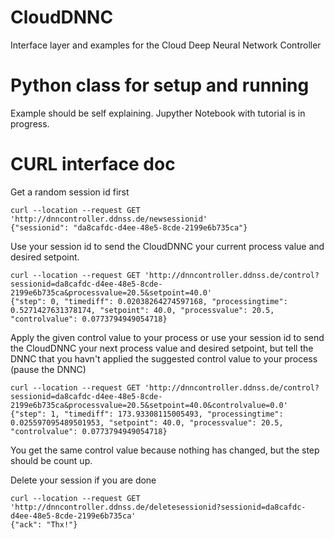 # CloudDNNC
Interface layer and examples for the Cloud Deep Neural Network Controller

# Python class for setup and running 

Example should be self explaining. Jupyther Notebook with tutorial is in progress.

# CURL interface doc

Get a random session id first

```
curl --location --request GET 'http://dnncontroller.ddnss.de/newsessionid'
{"sessionid": "da8cafdc-d4ee-48e5-8cde-2199e6b735ca"}
```

Use your session id to send the CloudDNNC your current process value and desired setpoint.

```
curl --location --request GET 'http://dnncontroller.ddnss.de/control?sessionid=da8cafdc-d4ee-48e5-8cde-2199e6b735ca&processvalue=20.5&setpoint=40.0'
{"step": 0, "timediff": 0.02038264274597168, "processingtime": 0.5271427631378174, "setpoint": 40.0, "processvalue": 20.5, "controlvalue": 0.0773794949054718}
```

Apply the given control value to your process or
use your session id to send the CloudDNNC your next process value and desired setpoint, but tell the DNNC that you havn't applied the suggested control value to your process (pause the DNNC)

```
curl --location --request GET 'http://dnncontroller.ddnss.de/control?sessionid=da8cafdc-d4ee-48e5-8cde-2199e6b735ca&processvalue=20.5&setpoint=40.0&controlvalue=0.0'
{"step": 1, "timediff": 173.93308115005493, "processingtime": 0.025597095489501953, "setpoint": 40.0, "processvalue": 20.5, "controlvalue": 0.0773794949054718}
```

You get the same control value because nothing has changed, but the step should be count up.

Delete your session if you are done

```
curl --location --request GET 'http://dnncontroller.ddnss.de/deletesessionid?sessionid=da8cafdc-d4ee-48e5-8cde-2199e6b735ca'
{"ack": "Thx!"}
```

